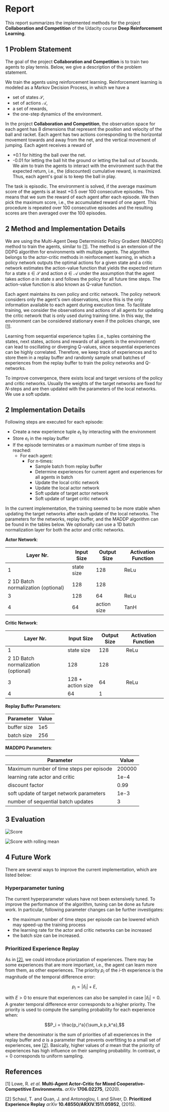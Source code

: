 # Report

This report summarizes the implemented methods for the project **Collaboration and Competition** of the Udacity course 
**Deep Reinforcement Learning**. 

## 1 Problem Statement

The goal of the project **Collaboration and Competition** is to train two agents to play tennis. 
Below, we give a description of the problem statement.

We train the agents using reinforcement learning. 
Reinforcement learning is modeled as a Markov Decision Process, in which we have a 

- set of states $\mathcal{S}$,
- set of actions $\mathcal{A}$,
- a set of rewards,
- the one-step dynamics of the environment.

In the project **Collaboration and Competition**, the observation space for each agent has 8 dimensions that represent the 
position and velocity of the ball and racket. Each agent has two actions corresponding 
to the horizontal movement towards and away from the net, and the vertical movement of jumping. Each agent receives a reward of 
 - +0.1 for hitting the ball over the net. 
 - -0.01 for letting the ball hit the ground or letting the ball out of bounds.
We aim to train the agents to interact with the environment such that the expected return, i.e., 
the (discounted) cumulative reward, is maximized. Thus, each agent's goal is to keep the ball in play.

The task is episodic. The environment is solved, if the average maximum score of the agents is at least +0.5 over 100 
consecutive episodes. This means that we sum the reward of each agent after each episode. We then pick the maximum score, 
i.e., the accumulated reward of one agent. This procedure is repeated over 100 consecutive episodes and the resulting scores
are then averaged over the 100 episodes.

## 2 Method and Implementation Details

We are using the Multi-Agent Deep Deterministic Policy Gradient (MADDPG) method to train the agents, similar to [[1]](#1). The 
method is an extension of the DDPG algorithm for environments with multiple agents. The algorithm belongs to the 
actor-critic methods in reinforcement learning, in which a policy network outputs the optimal actions for a given state and
a critic network estimates the action-value function that yields the expected return for a state $s \in \mathcal{S}$ and 
action $a \in \mathcal{A}$ under the assumption that the agent takes action $a$ in state $s$ and follows the policy for all future time steps. 
The action-value function is also known as Q-value function.

Each agent maintains its own policy and critic network. The policy network considers only the agent's own observations, 
since this is the only information available to each agent during execution time. To facilitate training, we consider
the observations and actions of all agents for updating the critic network that is only used during training time.
In this way, the environment can be considered stationary even if the policies change,
see [[1]](#1). 

Learning from sequential experience tuples (i.e., tuples containing the states, next states, actions and rewards of all agents 
in the environment) can lead to oscillating or diverging Q-values, since sequential experiences can be highly correlated.
Therefore, we keep track of experiences and to store them in a replay buffer and randomly sample small batches of experiences
from the replay buffer to train the policy networks and Q-networks.

To improve convergence, there exists local and target versions of the policy and critic networks. Usually the weights of 
the target networks are fixed for $N$-steps and are then updated with the parameters of the local networks. We use a soft
update.


## 2 Implementation Details

Following steps are executed for each episode:

- Create a new experience tuple $e_t$ by interacting with the environment
- Store $e_t$ in the replay buffer
- If the episode terminates or a maximum number of time steps is reached:
  - For each agent:
    - For n-times:
      - Sample batch from replay buffer
      - Determine experiences for current agent and experiences for all agents in batch
      - Update the local critic network
      - Update the local actor network 
      - Soft update of target actor network
      - Soft update of target critic network

In the current implementation, the training seemed to be more stable when updating the target networks after each update
of the local networks. The parameters for the networks, replay buffer, and the MADDP algorithm can be found in the tables
below. We optionally can use a 1D batch normalization layer for both the actor and critic networks. 

**Actor Network**:

| Layer Nr.                           | Input Size | Output Size | Activation Function |
|-------------------------------------|------------|-------------|---------------------|
| 1                                   | state size | 128         | ReLu                |
| 2 1D Batch normalization (optional) | 128        | 128         |                     |
| 3                                   | 128        | 64          | ReLu                |
| 4                                   | 64         | action size | TanH                |

**Critic Network**:

| Layer Nr.                           | Input Size        | Output Size | Activation Function |
|-------------------------------------|-------------------|-------------|---------------------|
| 1                                   | state size        | 128         | ReLu                |
| 2 1D Batch normalization (optional) | 128               | 128         |                     |
| 3                                   | 128 + action size | 64          | ReLu                |
| 4                                   | 64                | 1           |                     |

**Replay Buffer Parameters**:

| Parameter   | Value |
|-------------|-------|
| buffer size | 1e5   |
| batch size  | 256   |

**MADDPG Parameters**:

| Parameter                                | Value  |
|------------------------------------------|--------|
| Maximum number of time steps per episode | 200000 |
| learning rate actor and critic           | 1e-4   |
| discount factor                          | 0.99   | 
| soft update of target network parameters | 1e-3   |
| number of sequential batch updates       | 3      |


## 3 Evaluation

![Score](Evaluation.png)

![Score with rolling mean](EvaluationRollingMean.png)

## 4 Future Work

There are several ways to improve the current implementation, which are listed below:


### Hyperparameter tuning

The current hyperparameter values have not been extensively tuned. To improve the performance of the algorithm, 
tuning can be done as future work. In particular, following parameter changes can be further investigates:

- the maximum number of time steps per episode can be lowered which may speed-up the training process 
- the learning rate for the actor and critic networks can be increased 
- the batch size can be increased.


### Prioritized Experience Replay

As in [[2]](#2), we could introduce priorization of experiences. There may be some experiences that are more important,
i.e., the agent can learn more from them, as other experiences. The priority $p_i$ of the $i$-th experience is the magnitude of the
temporal difference error:

$$p_i = |\delta_i|+ E,$$ 

with $E > 0$ to ensure that experiences can also be sampled in case $|\delta_i| = 0$. A greater temporal difference error 
corresponds to a higher priority. The priority is used to compute the sampling probability for each experience when:

$$P_i = \frac{p_i^a}{\sum_k p_k^a},$$

where the denominator is the sum of priorities of all experiences in the replay buffer and $a$ is a parameter that prevents 
overfitting to a small set of experiences, see [[2]](#2). Basically, higher values of $a$ mean that the priority of 
experiences has high influence on their sampling probability. In contrast, $a=0$ corresponds to uniform sampling.

## References

<a id="1">[1]</a> 
Lowe, R. *et al.* 
**Multi-Agent Actor-Critic for Mixed Cooperative-Competitive Environments.**
*arXiv* **1706.02275**, (2020).


<a id="1">[2]</a>
Schaul, T. and Quan, J. and Antonoglou, I. and Silver, D.
**Prioritized Experience Replay**
*arXiv* **10.48550/ARXIV.1511.05952**, (2015).